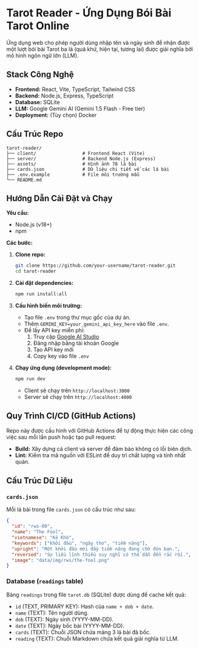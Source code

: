 # Tarot Reader - Ứng Dụng Bói Bài Tarot Online

Ứng dụng web cho phép người dùng nhập tên và ngày sinh để nhận được một lượt bói bài Tarot ba lá (quá khứ, hiện tại, tương lai) được giải nghĩa bởi mô hình ngôn ngữ lớn (LLM).

## Stack Công Nghệ

*   **Frontend:** React, Vite, TypeScript, Tailwind CSS
*   **Backend:** Node.js, Express, TypeScript
*   **Database:** SQLite
*   **LLM:** Google Gemini AI (Gemini 1.5 Flash - Free tier)
*   **Deployment:** (Tùy chọn) Docker

## Cấu Trúc Repo

```
tarot-reader/
├── client/                 # Frontend React (Vite)
├── server/                 # Backend Node.js (Express)
├── assets/                 # Hình ảnh 78 lá bài
├── cards.json              # Dữ liệu chi tiết về các lá bài
├── .env.example            # File môi trường mẫu
└── README.md
```

## Hướng Dẫn Cài Đặt và Chạy

**Yêu cầu:**

*   Node.js (v18+)
*   npm

**Các bước:**

1.  **Clone repo:**

    ```bash
    git clone https://github.com/your-username/tarot-reader.git
    cd tarot-reader
    ```

2.  **Cài đặt dependencies:**

    ```bash
    npm run install:all
    ```

3.  **Cấu hình biến môi trường:**

    *   Tạo file `.env` trong thư mục gốc của dự án.
    *   Thêm `GEMINI_KEY=your_gemini_api_key_here` vào file `.env`.
    *   Để lấy API key miễn phí:
        1. Truy cập [Google AI Studio](https://makersuite.google.com/app/apikey)
        2. Đăng nhập bằng tài khoản Google
        3. Tạo API key mới
        4. Copy key vào file `.env`

4.  **Chạy ứng dụng (development mode):**

    ```bash
    npm run dev
    ```

    *   Client sẽ chạy trên `http://localhost:3000`
    *   Server sẽ chạy trên `http://localhost:4000`

## Quy Trình CI/CD (GitHub Actions)

Repo này được cấu hình với GitHub Actions để tự động thực hiện các công việc sau mỗi lần push hoặc tạo pull request:

*   **Build:** Xây dựng cả client và server để đảm bảo không có lỗi biên dịch.
*   **Lint:** Kiểm tra mã nguồn với ESLint để duy trì chất lượng và tính nhất quán.

## Cấu Trúc Dữ Liệu

### `cards.json`

Mỗi lá bài trong file `cards.json` có cấu trúc như sau:

```json
{
  "id": "rws-00",
  "name": "The Fool",
  "vietnamese": "Kẻ Khờ",
  "keywords": ["khởi đầu", "ngây thơ", "tiềm năng"],
  "upright": "Một khởi đầu mới đầy tiềm năng đang chờ đón bạn.",
  "reversed": "Sự liều lĩnh thiếu suy nghĩ có thể dẫn đến rắc rối.",
  "image": "data/img/rws/the-fool.png"
}
```

### Database (`readings` table)

Bảng `readings` trong file `tarot.db` (SQLite) được dùng để cache kết quả:

*   `id` (TEXT, PRIMARY KEY): Hash của `name + dob + date`.
*   `name` (TEXT): Tên người dùng.
*   `dob` (TEXT): Ngày sinh (YYYY-MM-DD).
*   `date` (TEXT): Ngày bốc bài (YYYY-MM-DD).
*   `cards` (TEXT): Chuỗi JSON chứa mảng 3 lá bài đã bốc.
*   `reading` (TEXT): Chuỗi Markdown chứa kết quả giải nghĩa từ LLM.

